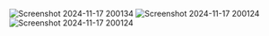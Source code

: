 ![Screenshot 2024-11-17 200134](https://github.com/user-attachments/assets/9bff33bc-1a62-4f1a-bc79-67fde4be92d3)
![Screenshot 2024-11-17 200124](https://github.com/user-attachments/assets/e1ca481e-649d-42e5-820e-649f60160fe4)
![Screenshot 2024-11-17 200124](https://github.com/user-attachments/assets/8e1697ed-570d-483e-bda4-f1e0c24cb505)
